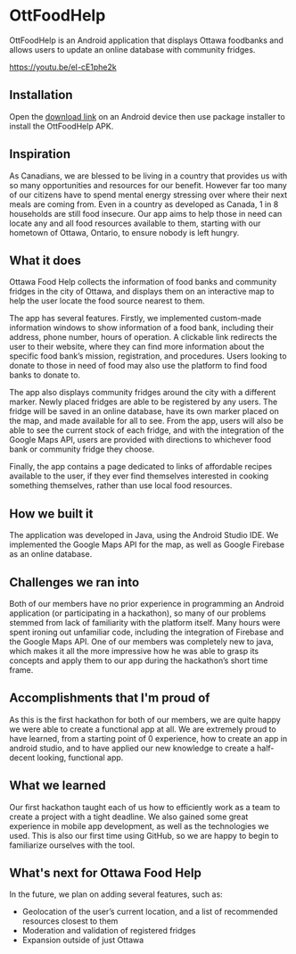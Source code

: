 # OttFoodHelp

OttFoodHelp is an Android application that displays Ottawa foodbanks and allows users to update an online database with community fridges.

https://youtu.be/eI-cE1phe2k

## Installation

Open the [download link](https://drive.google.com/file/d/1IYxx7hWY_PJsPai1Pv_5iGapmekocDws/view?usp=sharing) on an Android device then use package installer to install the OttFoodHelp APK.

## Inspiration

As Canadians, we are blessed to be living in a country that provides us with so many opportunities and resources for our benefit. However far too many of our citizens have to spend mental energy stressing over where their next meals are coming from. Even in a country as developed as Canada, 1 in 8 households are still food insecure. Our app aims to help those in need can locate any and all food resources available to them, starting with our hometown of  Ottawa, Ontario, to ensure nobody is left hungry.

## What it does

Ottawa Food Help collects the information of food banks and community fridges in the city of Ottawa, and displays them on an interactive map to help the user locate the food source nearest to them. 

The app has several features. Firstly, we implemented custom-made information windows to show information of a food bank, including their address, phone number, hours of operation. A clickable link redirects the user to their website, where they can find more information about the specific food bank’s mission, registration, and procedures. Users looking to donate to those in need of food may also use the platform to find food banks to donate to.

The app also displays community fridges around the city with a different marker. Newly placed fridges are able to be registered by any users. The fridge will be saved in an online database, have its own marker placed on the map, and made available for all to see. From the app, users will also be able to see the current stock of each fridge, and with the integration of the Google Maps API, users are provided with directions to whichever food bank or community fridge they choose.

Finally, the app contains a page dedicated to links of affordable recipes available to the user, if they ever find themselves interested in cooking something themselves, rather than use local food resources. 

## How we built it

The application was developed in Java, using the Android Studio IDE. We implemented the Google Maps API for the map, as well as Google Firebase as an online database.

## Challenges we ran into

Both of our members have no prior experience in programming an Android application (or participating in a hackathon), so many of our problems stemmed from lack of familiarity with the platform itself. Many hours were spent ironing out unfamiliar code, including the integration of Firebase and the Google Maps API. One of our members was completely new to java, which makes it all the more impressive how he was able to grasp its concepts and apply them to our app during the hackathon’s short time frame.

## Accomplishments that I'm proud of

As this is the first hackathon for both of our members, we are quite happy we were able to create a functional app at all. We are extremely proud to have learned, from a starting point of 0 experience, how to create an app in android studio, and to have applied our new knowledge to create a half-decent looking, functional app.

## What we learned

Our first hackathon taught each of us how to efficiently work as a team to create a project with a tight deadline. We also gained some great experience in mobile app development, as well as the technologies we used. This is also our first time using GitHub, so we are happy to begin to familiarize ourselves with the tool.

## What's next for Ottawa Food Help

In the future, we plan on adding several features, such as:

* Geolocation of the user’s current location, and a list of recommended resources closest to them
* Moderation and validation of registered fridges
* Expansion outside of just Ottawa
